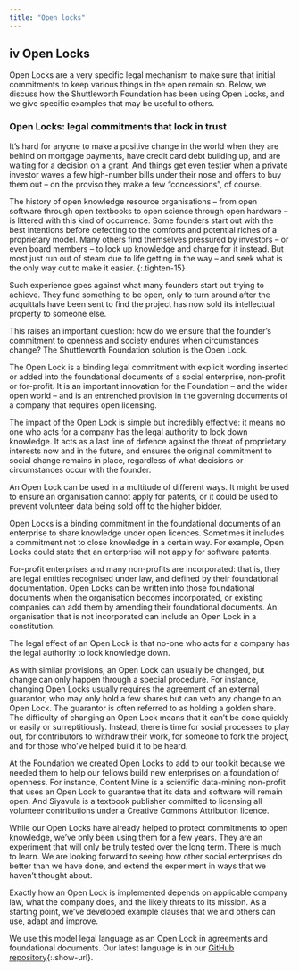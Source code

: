 ```yaml
---
title: "Open locks"
---
```


## **iv** Open Locks

Open Locks are a very specific legal mechanism to make sure that initial commitments to keep various things in the open remain so. Below, we discuss how the Shuttleworth Foundation has been using Open Locks, and we give specific examples that may be useful to others.

### Open Locks: legal commitments that lock in trust

It’s hard for anyone to make a positive change in the world when they are behind on mortgage payments, have credit card debt building up, and are waiting for a decision on a grant. And things get even testier when a private investor waves a few high-number bills under their nose and offers to buy them out – on the proviso they make a few “concessions”, of course.

The history of open knowledge resource organisations – from open software through open textbooks to open science through open hardware – is littered with this kind of occurrence. Some founders start out with the best intentions before defecting to the comforts and potential riches of a proprietary model. Many others find themselves pressured by investors – or even board members – to lock up knowledge and charge for it instead. But most just run out of steam due to life getting in the way – and seek what is the only way out to make it easier.
{:.tighten-15}

Such experience goes against what many founders start out trying to achieve. They fund something to be open, only to turn around after the acquittals have been sent to find the project has now sold its intellectual property to someone else.

This raises an important question: how do we ensure that the founder’s commitment to openness and society endures when circumstances change? The Shuttleworth Foundation solution is the Open Lock.

The Open Lock is a binding legal commitment with explicit wording inserted or added into the foundational documents of a social enterprise, non-profit or for-profit. It is an important innovation for the Foundation – and the wider open world – and is an entrenched provision in the governing documents of a company that requires open licensing.

The impact of the Open Lock is simple but incredibly effective: it means no one who acts for a company has the legal authority to lock down knowledge. It acts as a last line of defence against the threat of proprietary interests now and in the future, and ensures the original commitment to social change remains in place, regardless of what decisions or circumstances occur with the founder.

An Open Lock can be used in a multitude of different ways. It might be used to ensure an organisation cannot apply for patents, or it could be used to prevent volunteer data being sold off to the higher bidder.

Open Locks is a binding commitment in the foundational documents of an enterprise to share knowledge under open licences. Sometimes it includes a commitment not to close knowledge in a certain way. For example, Open Locks could state that an enterprise will not apply for software patents.

For-profit enterprises and many non-profits are incorporated: that is, they are legal entities recognised under law, and defined by their foundational documentation. Open Locks can be written into those foundational documents when the organisation becomes incorporated, or existing companies can add them by amending their foundational documents. An organisation that is not incorporated can include an Open Lock in a constitution.

The legal effect of an Open Lock is that no-one who acts for a company has the legal authority to lock knowledge down.

As with similar provisions, an Open Lock can usually be changed, but change can only happen through a special procedure. For instance, changing Open Locks usually requires the agreement of an external guarantor, who may only hold a few shares but can veto any change to an Open Lock. The guarantor is often referred to as holding a golden share. The difficulty of changing an Open Lock means that it can’t be done quickly or easily or surreptitiously. Instead, there is time for social processes to play out, for contributors to withdraw their work, for someone to fork the project, and for those who’ve helped build it to be heard.

At the Foundation we created Open Locks to add to our toolkit because we needed them to help our fellows build new enterprises on a foundation of openness. For instance, Content Mine is a scientific data-mining non-profit that uses an Open Lock to guarantee that its data and software will remain open. And Siyavula is a textbook publisher committed to licensing all volunteer contributions under a Creative Commons Attribution licence.

While our Open Locks have already helped to protect commitments to open knowledge, we’ve only been using them for a few years. They are an experiment that will only be truly tested over the long term. There is much to learn. We are looking forward to seeing how other social enterprises do better than we have done, and extend the experiment in ways that we haven’t thought about.

Exactly how an Open Lock is implemented depends on applicable company law, what the company does, and the likely threats to its mission. As a starting point, we’ve developed example clauses that we and others can use, adapt and improve.

We use this model legal language as an Open Lock in agreements and foundational documents. Our latest language is in our [GitHub repository](https://github.com/ShuttleworthFoundation){:.show-url}.

